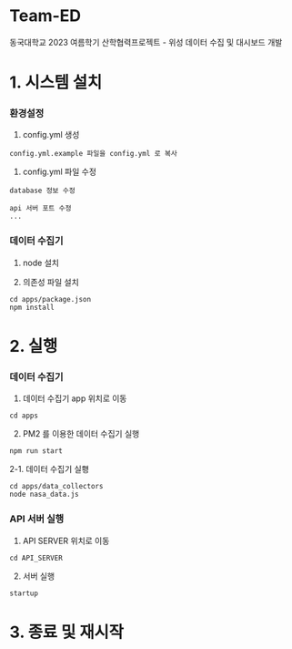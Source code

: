 # Team-ED
동국대학교 2023 여름학기 산학협력프로젝트 - 위성 데이터 수집 및 대시보드 개발

# 1. 시스템 설치
### 환경설정
1. config.yml 생성
```
config.yml.example 파일을 config.yml 로 복사
```

1. config.yml 파일 수정
```
database 정보 수정

api 서버 포트 수정
...
```

### 데이터 수집기
1. node 설치

2. 의존성 파일 설치

```
cd apps/package.json
npm install
```

# 2. 실행
### 데이터 수집기
1. 데이터 수집기 app 위치로 이동
```
cd apps
```
2. PM2 를 이용한 데이터 수집기 실행
```
npm run start
```
2-1. 데이터 수집기 실횅
```
cd apps/data_collectors
node nasa_data.js
```

### API 서버 실행
1. API SERVER 위치로 이동
```
cd API_SERVER
```
2. 서버 실행
```
startup
```

# 3. 종료 및 재시작
